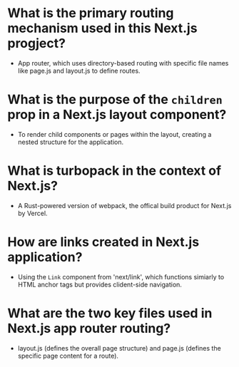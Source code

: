 # What is the primary routing mechanism used in this Next.js progject?

- App router, which uses directory-based routing with specific file names like page.js and layout.js to define routes.

# What is the purpose of the `children` prop in a Next.js layout component?

- To render child components or pages within the layout, creating a nested structure for the application.

# What is turbopack in the context of Next.js?

- A Rust-powered version of webpack, the offical build product for Next.js by Vercel.

# How are links created in Next.js application?

- Using the `Link` component from 'next/link', which functions simiarly to HTML anchor tags but provides clident-side navigation.

# What are the two key files used in Next.js app router routing?

- layout.js (defines the overall page structure) and page.js (defines the specific page content for a route).
